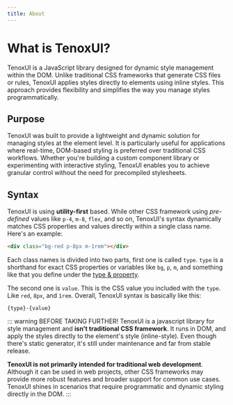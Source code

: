```yaml
---
title: About
---
```


# What is TenoxUI?

TenoxUI is a JavaScript library designed for dynamic style management within the DOM. Unlike traditional CSS frameworks that generate CSS files or rules, TenoxUI applies styles directly to elements using inline styles. This approach provides flexibility and simplifies the way you manage styles programmatically.

## Purpose

TenoxUI was built to provide a lightweight and dynamic solution for managing styles at the element level. It is particularly useful for applications where real-time, DOM-based styling is preferred over traditional CSS workflows. Whether you're building a custom component library or experimenting with interactive styling, TenoxUI enables you to achieve granular control without the need for precompiled stylesheets.

## Syntax

TenoxUI is using **utility-first** based. While other CSS framework using _pre-defined_ values like `p-4`, `m-8`, `flex`, and so on, TenoxUI's syntax dynamically matches CSS properties and values directly within a single class name. Here's an example:

```html
<div class="bg-red p-8px m-1rem"></div>
```

Each class names is divided into two parts, first one is called `type`. `type` is a shorthand for exact CSS properties or variables like `bg`, `p`, `m`, and something like that you define under the [type & property](/docs/config/properties).

The second one is `value`. This is the CSS value you included with the `type`. Like `red`, `8px`, and `1rem`. Overall, TenoxUI syntax is basically like this:

```
{type}-{value}
```

::: warning BEFORE TAKING FURTHER!
TenoxUI is a javascript library for style management and **isn't traditional CSS framework**. It runs in DOM, and apply the styles directly to the element's style (inline-style). Even though there's static generator, it's still under maintenance and far from stable release.

**TenoxUI is not primarily intended for traditional web development**. Although it can be used in web projects, other CSS frameworks may provide more robust features and broader support for common use cases. TenoxUI shines in scenarios that require programmatic and dynamic styling directly in the DOM.
:::
